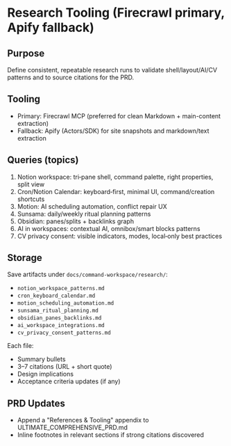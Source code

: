 # Research Tooling (Firecrawl primary, Apify fallback)

## Purpose
Define consistent, repeatable research runs to validate shell/layout/AI/CV patterns and to source citations for the PRD.

## Tooling
- Primary: Firecrawl MCP (preferred for clean Markdown + main-content extraction)
- Fallback: Apify (Actors/SDK) for site snapshots and markdown/text extraction

## Queries (topics)
1) Notion workspace: tri‑pane shell, command palette, right properties, split view
2) Cron/Notion Calendar: keyboard‑first, minimal UI, command/creation shortcuts
3) Motion: AI scheduling automation, conflict repair UX
4) Sunsama: daily/weekly ritual planning patterns
5) Obsidian: panes/splits + backlinks graph
6) AI in workspaces: contextual AI, omnibox/smart blocks patterns
7) CV privacy consent: visible indicators, modes, local‑only best practices

## Storage
Save artifacts under `docs/command-workspace/research/`:
- `notion_workspace_patterns.md`
- `cron_keyboard_calendar.md`
- `motion_scheduling_automation.md`
- `sunsama_ritual_planning.md`
- `obsidian_panes_backlinks.md`
- `ai_workspace_integrations.md`
- `cv_privacy_consent_patterns.md`

Each file:
- Summary bullets
- 3–7 citations (URL + short quote)
- Design implications
- Acceptance criteria updates (if any)

## PRD Updates
- Append a "References & Tooling" appendix to ULTIMATE_COMPREHENSIVE_PRD.md
- Inline footnotes in relevant sections if strong citations discovered
